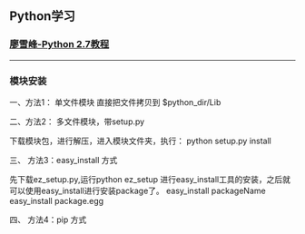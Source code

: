Python学习
---------


### [廖雪峰-Python 2.7教程](http://www.liaoxuefeng.com/wiki/001374738125095c955c1e6d8bb493182103fac9270762a000)



-------

### 模块安装
一、方法1： 单文件模块
直接把文件拷贝到 $python_dir/Lib

二、方法2： 多文件模块，带setup.py

下载模块包，进行解压，进入模块文件夹，执行：
python setup.py install

三、 方法3：easy_install 方式

 先下载ez_setup.py,运行python ez_setup 进行easy_install工具的安装，之后就可以使用easy_install进行安装package了。
  easy_install  packageName
  easy_install  package.egg

四、 方法4：pip 方式 

